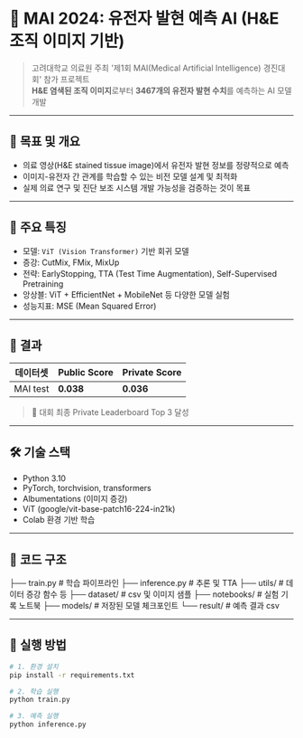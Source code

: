 
# 🧬 MAI 2024: 유전자 발현 예측 AI (H&E 조직 이미지 기반)

> 고려대학교 의료원 주최 '제1회 MAI(Medical Artificial Intelligence) 경진대회' 참가 프로젝트  
> **H&E 염색된 조직 이미지**로부터 **3467개의 유전자 발현 수치**를 예측하는 AI 모델 개발

---

## 🎯 목표 및 개요

- 의료 영상(H&E stained tissue image)에서 유전자 발현 정보를 정량적으로 예측
- 이미지-유전자 간 관계를 학습할 수 있는 비전 모델 설계 및 최적화
- 실제 의료 연구 및 진단 보조 시스템 개발 가능성을 검증하는 것이 목표

---

## 🧠 주요 특징

- 모델: `ViT (Vision Transformer)` 기반 회귀 모델
- 증강: CutMix, FMix, MixUp
- 전략: EarlyStopping, TTA (Test Time Augmentation), Self-Supervised Pretraining
- 앙상블: ViT + EfficientNet + MobileNet 등 다양한 모델 실험
- 성능지표: MSE (Mean Squared Error)

---

## 🧪 결과

| 데이터셋 | Public Score | Private Score |
|----------|--------------|---------------|
| MAI test | **0.038**    | **0.036**     |

> 🥉 대회 최종 Private Leaderboard Top 3 달성

---

## 🛠️ 기술 스택

- Python 3.10
- PyTorch, torchvision, transformers
- Albumentations (이미지 증강)
- ViT (google/vit-base-patch16-224-in21k)
- Colab 환경 기반 학습

---

## 📁 코드 구조
├── train.py # 학습 파이프라인
├── inference.py # 추론 및 TTA
├── utils/ # 데이터 증강 함수 등
├── dataset/ # csv 및 이미지 샘플
├── notebooks/ # 실험 기록 노트북
├── models/ # 저장된 모델 체크포인트
└── result/ # 예측 결과 csv

---

## 🚀 실행 방법

```bash
# 1. 환경 설치
pip install -r requirements.txt

# 2. 학습 실행
python train.py

# 3. 예측 실행
python inference.py
